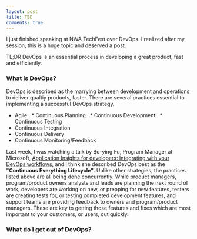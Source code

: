```yaml
---
layout: post
title: TBD
comments: true
---
```


I just finished speaking at NWA TechFest over DevOps. I realized after my session, this is a huge topic and deserved a post.

TL;DR
DevOps is an essential process in developing a great product, fast and efficiently.

### What is DevOps?

DevOps is described as the marrying between development and operations to deliver qualtiy products, faster. There are several practices essential to implementing a successful DevOps strategy.

* Agile
..* Continuous Planning
..* Continuous Development
..* Continuous Testing
* Continuous Integration
* Continuous Delivery
* Continuous Monitoring/Feedback

Last week, I was watching a talk by Bo-ying Fu, Program Manager at Microsoft, [Application Insights for developers: Integrating with your DevOps workflows](https://channel9.msdn.com/Events/Build/2017/T6008), and I think she described DevOps best as the **"Continuous Everything Lifecycle"**. Unlike other strategies, the practices listed above are all being done concurrently. While product managers, program/product owners analysts and leads are planning the next round of work, developers are working on new, or prepping for new features, testers are creating tests for, or testing completed development features, and support teams are providing feedback to owners and program/product managers. These are key to getting those features and fixes which are most important to your customers, or users, out quickly.

### What do I get out of DevOps?



 

